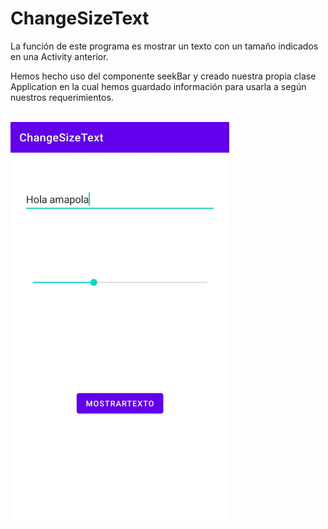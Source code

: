 <h1>ChangeSizeText</h1>

La función de este programa es mostrar un texto con un tamaño indicados
en una Activity anterior.

Hemos hecho uso del componente seekBar y creado nuestra propia clase
Application en la cual hemos guardado información para usarla a según
nuestros requerimientos.

<br>

<img src="img/change-size-text-screenshot.jpg" width="350"/>

